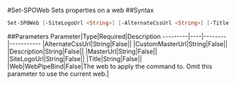 #Set-SPOWeb
Sets properties on a web
##Syntax
```powershell
Set-SPOWeb [-SiteLogoUrl <String>] [-AlternateCssUrl <String>] [-Title <String>] [-Description <String>] [-MasterUrl <String>] [-CustomMasterUrl <String>] [-Web <WebPipeBind>]
```


##Parameters
Parameter|Type|Required|Description
---------|----|--------|-----------
|AlternateCssUrl|String|False||
|CustomMasterUrl|String|False||
|Description|String|False||
|MasterUrl|String|False||
|SiteLogoUrl|String|False||
|Title|String|False||
|Web|WebPipeBind|False|The web to apply the command to. Omit this parameter to use the current web.|
